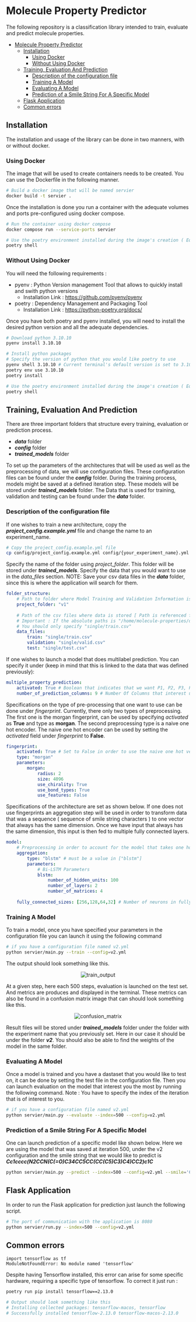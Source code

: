 # Molecule Property Predictor

The following repository is a classification library intended to train, evaluate and predict molecule properties.

* [Molecule Property Predictor](#molecule-property-predictor)
   * [Installation](#installation)
      * [Using Docker](#using-docker)
      * [Without Using Docker](#without-using-docker)
   * [Training, Evaluation And Prediction](#training-evaluation-and-prediction)
      * [Description of the configuration file](#description-of-the-configuration-file)
      * [Training A Model](#training-a-model)
      * [Evaluating A Model](#evaluating-a-model)
      * [Prediction of a Smile String For A Specific Model](#prediction-of-a-smile-string-for-a-specific-model)
   * [Flask Application](#flask-application)
   * [Common errors](#common-errors)

## Installation
The installation and usage of the library can be done in two manners, with or without docker.


### Using Docker
The image that will be used to create containers needs to be created. You can use the Dockerfile in the following manner.

```sh
# Build a docker image that will be named servier
docker build -t servier .
```

Once the installation is done you run a container with the adequate volumes and ports pre-configured using docker compose.

```sh
# Run the container using docker compose
docker compose run --service-ports servier

# Use the poetry environment installed during the image's creation ( Equivalent of activating a virtual environment with conda or pip )
poetry shell
```

### Without Using Docker
You will need the following requirements : 
- pyenv : Python Version management Tool that allows to quickly install and swith python versions
  - Installation Link : https://github.com/pyenv/pyenv
- poetry : Dependency Management and Packaging Tool
  - Installation Link : https://python-poetry.org/docs/

Once you have both poetry and pyenv installed, you will need to install the desired python version and all the adequate dependencies.
```sh
# Download python 3.10.10
pyenv install 3.10.10

# Install python packages
# Specify the version of python that you would like poetry to use
pyenv shell 3.10.10 # Current terminal's default version is set to 3.10.10
poetry env use 3.10.10
poetry install

# Use the poetry environment installed during the image's creation ( Equivalent of activating a virtual environment with conda or pip )
poetry shell
```

## Training, Evaluation And Prediction

There are three important folders that structure every training, evaluation or prediction process.
- _**data**_ folder
- _**config**_ folder
- _**trained_models**_ folder

To set up the parameters of the architectures that will be used as well as the preprocessing of data, we will use configuration files.
These configuration files can be found under the _**config**_ folder. During the training process, models might be saved at a defined iteration step.
These models will be stored under _**trained_models**_ folder. The Data that is used for training, validation and testing can be found under the _**data**_ folder.

### Description of the configuration file
If one wishes to train a new architecture, copy the _**project_config.example.yml**_ file and change the name to an experiment_name.

```sh
# Copy the project_config.example.yml file
cp config/project_config.example.yml config/{your_experiment_name}.yml
```

Specify the name of the folder using _project_folder_. This folder will be stored under _**trained_models**_.
Specify the data that you would want to use in the _data_files_ section.
NOTE: Save your csv data files in the _**data**_ folder, since this is where the application will search for them.
```yml
folder_structure:
    # Path to folder where Model Training and Validation Information is stored.
    project_folder: "v1"
    
    # Path of the csv files where data is stored [ Path is referenced from data folder ]
    # Important : If the absolute paths is "/home/molecule-properties/data/single/train.csv"
    # You should only specify "single/train.csv"
    data_files:
        train: "single/train.csv"
        validation: "single/valid.csv"
        test: "single/test.csv"
```

If one wishes to launch a model that does multilabel prediction. You can specify it under (keep in mind that this is linked to the data that was defined previously):
```yml
multiple_property_prediction:
    activated: True # Boolean that indicates that we want P1, P2, P3, P4 ...,
    number_of_prediction_columns: 9 # Number Of Columns that interest us
```

Specifications on the type of pre-processing that one want to use can be done under _fingerprint_. Currently, there only two types of preprocessing.
The first one is the morgan fingerprint, can be used by specifying _activated_ as **True** and type as **morgan**. The second preprocessing type is a naive one hot encoder.
The naive one hot encoder can be used by setting the _activated_ field under _fingerprint_ to **False**.

```yml
fingerprint:
    activated: True # Set to False in order to use the naive one hot vector encoding
    type: "morgan"
    parameters:
        morgan:
            radius: 2
            size: 4096
            use_chirality: True
            use_bond_types: True
            use_features: False
```

Specifications of the architecture are set as shown below. If one does not use fingerprints an aggregation step will be used in order to transform
data that was a sequence ( sequence of smile string characters ) to one vector that always has the same dimension. Once we have input that always has the same dimension,
this input is then fed to multiple fully connected layers.
```yml
model:
    # Preprocessing in order to account for the model that takes one hot sequence rather than the morgan fingerprint
    aggregation:
        type: "blstm" # must be a value in ["blstm"]
        parameters:
            # Bi-LSTM Parameters
            blstm:
                number_of_hidden_units: 100
                number_of_layers: 2
                number_of_matrices: 4
                
    fully_connected_sizes: [256,128,64,32] # Number of neurons in fully connected matrices
```

### Training A Model
To train a model, once you have specified your parameters in the configuration file you can launch it using the following command

```sh
# if you have a configuration file named v2.yml 
python servier/main.py --train --config=v2.yml
```

The output should look something like this.
<div align="center">
  <img src="Readme/image.png" alt="train_output"/>
</div>

At a given step, here each 500 steps, evaluation is launched on the test set. And metrics are produces and displayed in the terminal.
These metrics can also be found in a confusion matrix image that can should look something like this.
<div align="center">
  <img src="Readme/Confusion_Matrix_500.png" alt="confusion_matrix"/>
</div>

Result files will be stored under _**trained_models**_ folder under the folder with the experiment name that you previously set.
Here in our case it should be under the folder **_v2_**. You should also be able to find the weights of the model in the same folder.

### Evaluating A Model

Once a model is trained and you have a dastaset that you would like to test on, it can be done by setting the test file in the configuration file.
Then you can launch evaluation on the model that interest you the most by running the following command.
Note : You have to specify the index of the iteration that is of interest to you.

```sh
# if you have a configuration file named v2.yml 
python servier/main.py --evaluate --index=500 --config=v2.yml
```

### Prediction of a Smile String For A Specific Model
One can launch prediction of a specific model like shown below. Here we are using the model that was saved at iteration 500,
under the v2 configuration and the smile string that we would like to predict is **_Cc1cccc(N2CCN(C(=O)C34CC5CC(CC(C5)C3)C4)CC2)c1C_**

```sh
python servier/main.py --predict --index=500 --config=v2.yml --smile='Cc1cccc(N2CCN(C(=O)C34CC5CC(CC(C5)C3)C4)CC2)c1C'
```

## Flask Application
In order to run the Flask application for prediction just launch the following script.
```sh
# The port of communication with the application is 8080
python servier/run.py --index=500 --config=v2.yml
```

## Common errors
```
import tensorflow as tf
ModuleNotFoundError: No module named 'tensorflow'
```
Despite having Tensorflow installed, this error can arise for some specific hardware, requiring a specific type of tensorflow. To correct it just run :

```sh
poetry run pip install tensorflow==2.13.0

# Output should look something like this
# Installing collected packages: tensorflow-macos, tensorflow
# Successfully installed tensorflow-2.13.0 tensorflow-macos-2.13.0
```
